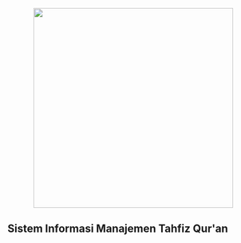 <p align="center">
<a href="https://laravel.com" target="_blank">
<img src="https://s3.jagoanstorage.com/aditia-storage/asset/logo/logo.png" width="400">
</a>
</p>

## Sistem Informasi Manajemen Tahfiz Qur'an
